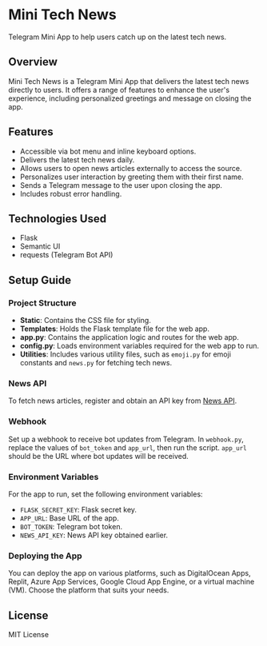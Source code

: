 # Mini Tech News

Telegram Mini App to help users catch up on the latest tech news.

## Overview

Mini Tech News is a Telegram Mini App that delivers the latest tech news directly to users. It offers a range of features to enhance the user's experience, including personalized greetings and message on closing the app.

## Features

- Accessible via bot menu and inline keyboard options.
- Delivers the latest tech news daily.
- Allows users to open news articles externally to access the source.
- Personalizes user interaction by greeting them with their first name.
- Sends a Telegram message to the user upon closing the app.
- Includes robust error handling.

## Technologies Used

- Flask
- Semantic UI
- requests (Telegram Bot API)

## Setup Guide

### Project Structure

- **Static**: Contains the CSS file for styling.
- **Templates**: Holds the Flask template file for the web app.
- **app.py**: Contains the application logic and routes for the web app.
- **config.py**: Loads environment variables required for the web app to run.
- **Utilities**: Includes various utility files, such as `emoji.py` for emoji constants and `news.py` for fetching tech news.

### News API

To fetch news articles, register and obtain an API key from [News API](https://newsapi.org/).

### Webhook

Set up a webhook to receive bot updates from Telegram. In `webhook.py`, replace the values of `bot_token` and `app_url`, then run the script. `app_url` should be the URL where bot updates will be received.

### Environment Variables

For the app to run, set the following environment variables:

- `FLASK_SECRET_KEY`: Flask secret key.
- `APP_URL`: Base URL of the app.
- `BOT_TOKEN`: Telegram bot token.
- `NEWS_API_KEY`: News API key obtained earlier.

### Deploying the App

You can deploy the app on various platforms, such as DigitalOcean Apps, Replit, Azure App Services, Google Cloud App Engine, or a virtual machine (VM). Choose the platform that suits your needs.

## License

MIT License
